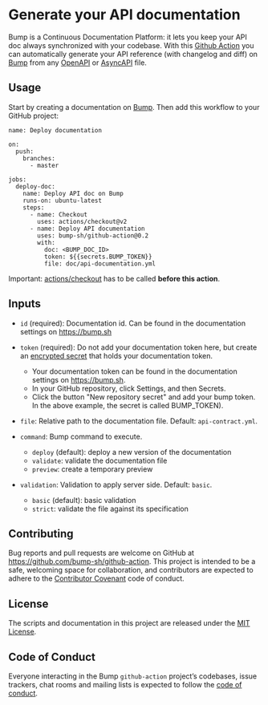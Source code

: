 # Generate your API documentation

Bump is a Continuous Documentation Platform: it lets you keep your API doc always synchronized with your codebase. With this [Github Action](https://github.com/actions) you can automatically generate your API reference (with changelog and diff) on [Bump](https://bump.sh) from any [OpenAPI](https://github.com/OAI/OpenAPI-Specification) or [AsyncAPI](https://github.com/asyncapi/asyncapi) file.

## Usage

Start by creating a documentation on [Bump](https://bump.sh). Then add this workflow to your GitHub project:

```
name: Deploy documentation

on:
  push:
    branches:
      - master

jobs:
  deploy-doc:
    name: Deploy API doc on Bump
    runs-on: ubuntu-latest
    steps:
      - name: Checkout
        uses: actions/checkout@v2
      - name: Deploy API documentation
        uses: bump-sh/github-action@0.2
        with:
          doc: <BUMP_DOC_ID>
          token: ${{secrets.BUMP_TOKEN}}
          file: doc/api-documentation.yml
```

Important: [actions/checkout](https://github.com/actions/checkout) has to be called **before this action**.


## Inputs

* `id` (required): Documentation id. Can be found in the documentation settings on https://bump.sh

* `token` (required): Do not add your documentation token here, but create an [encrypted secret](https://help.github.com/en/actions/automating-your-workflow-with-github-actions/creating-and-using-encrypted-secrets) that holds your documentation token. 

  * Your documentation token can be found in the documentation settings on https://bump.sh. 
  * In your GitHub repository, click Settings, and then Secrets.
  * Click the button "New repository secret" and add your bump token. In the above example, the secret is called BUMP_TOKEN).

* `file`: Relative path to the documentation file. Default: `api-contract.yml`.

* `command`: Bump command to execute.

  * `deploy` (default): deploy a new version of the documentation
  * `validate`: validate the documentation file
  * `preview`: create a temporary preview


* `validation`: Validation to apply server side. Default: `basic`.

  * `basic` (default): basic validation
  * `strict`: validate the file against its specification

## Contributing

Bug reports and pull requests are welcome on GitHub at https://github.com/bump-sh/github-action. This project is intended to be a safe, welcoming space for collaboration, and contributors are expected to adhere to the [Contributor Covenant](http://contributor-covenant.org) code of conduct.

## License

The scripts and documentation in this project are released under the [MIT License](LICENSE).

## Code of Conduct

Everyone interacting in the Bump `github-action` project’s codebases, issue trackers, chat rooms and mailing lists is expected to follow the [code of conduct](https://github.com/bump-sh/github-action/blob/master/CODE_OF_CONDUCT.md).
